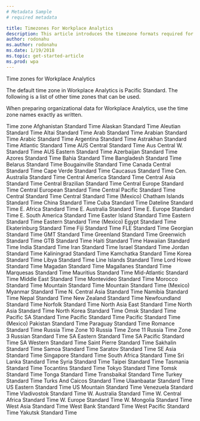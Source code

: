 ```yaml
---
# Metadata Sample
# required metadata

title: Timezones For Workplace Analytics
description: This article introduces the timezone formats required for Workplace Analytics
author: rodonahu
ms.author: rodonahu
ms.date: 1/19/2018
ms.topic: get-started-article
ms.prod: wpa
---
```



Time zones for Workplace Analytics

The default time zone in Workplace Analytics is Pacific Standard. The following is a list of other time zones that can be used.

When preparing organizational data for Workplace Analytics, use the time zone names exactly as written.


Time zone
Afghanistan Standard Time
Alaskan Standard Time
Aleutian Standard Time
Altai Standard Time
Arab Standard Time
Arabian Standard Time
Arabic Standard Time
Argentina Standard Time
Astrakhan Standard Time
Atlantic Standard Time
AUS Central Standard Time
Aus Central W. Standard Time
AUS Eastern Standard Time
Azerbaijan Standard Time
Azores Standard Time
Bahia Standard Time
Bangladesh Standard Time
Belarus Standard Time
Bougainville Standard Time
Canada Central Standard Time
Cape Verde Standard Time
Caucasus Standard Time
Cen. Australia Standard Time
Central America Standard Time
Central Asia Standard Time
Central Brazilian Standard Time
Central Europe Standard Time
Central European Standard Time
Central Pacific Standard Time
Central Standard Time
Central Standard Time (Mexico)
Chatham Islands Standard Time
China Standard Time
Cuba Standard Time
Dateline Standard Time
E. Africa Standard Time
E. Australia Standard Time
E. Europe Standard Time
E. South America Standard Time
Easter Island Standard Time
Eastern Standard Time
Eastern Standard Time (Mexico)
Egypt Standard Time
Ekaterinburg Standard Time
Fiji Standard Time
FLE Standard Time
Georgian Standard Time
GMT Standard Time
Greenland Standard Time
Greenwich Standard Time
GTB Standard Time
Haiti Standard Time
Hawaiian Standard Time
India Standard Time
Iran Standard Time
Israel Standard Time
Jordan Standard Time
Kaliningrad Standard Time
Kamchatka Standard Time
Korea Standard Time
Libya Standard Time
Line Islands Standard Time
Lord Howe Standard Time
Magadan Standard Time
Magallanes Standard Time
Marquesas Standard Time
Mauritius Standard Time
Mid-Atlantic Standard Time
Middle East Standard Time
Montevideo Standard Time
Morocco Standard Time
Mountain Standard Time
Mountain Standard Time (Mexico)
Myanmar Standard Time
N. Central Asia Standard Time
Namibia Standard Time
Nepal Standard Time
New Zealand Standard Time
Newfoundland Standard Time
Norfolk Standard Time
North Asia East Standard Time
North Asia Standard Time
North Korea Standard Time
Omsk Standard Time
Pacific SA Standard Time
Pacific Standard Time
Pacific Standard Time (Mexico)
Pakistan Standard Time
Paraguay Standard Time
Romance Standard Time
Russia Time Zone 10
Russia Time Zone 11
Russia Time Zone 3
Russian Standard Time
SA Eastern Standard Time
SA Pacific Standard Time
SA Western Standard Time
Saint Pierre Standard Time
Sakhalin Standard Time
Samoa Standard Time
Saratov Standard Time
SE Asia Standard Time
Singapore Standard Time
South Africa Standard Time
Sri Lanka Standard Time
Syria Standard Time
Taipei Standard Time
Tasmania Standard Time
Tocantins Standard Time
Tokyo Standard Time
Tomsk Standard Time
Tonga Standard Time
Transbaikal Standard Time
Turkey Standard Time
Turks And Caicos Standard Time
Ulaanbaatar Standard Time
US Eastern Standard Time
US Mountain Standard Time
Venezuela Standard Time
Vladivostok Standard Time
W. Australia Standard Time
W. Central Africa Standard Time
W. Europe Standard Time
W. Mongolia Standard Time
West Asia Standard Time
West Bank Standard Time
West Pacific Standard Time
Yakutsk Standard Time
